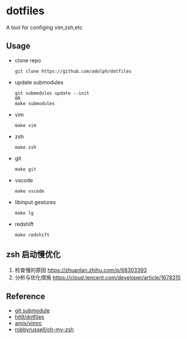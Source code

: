 # dotfiles

A tool for configing vim,zsh,etc

## Usage
- clone repo
    ```
    git clone https://github.com/adolph/dotfiles
    ```

- update submodules
    ```
    git submodules update --init
    OR
    make submodules
    ```

- vim
    ```
    make vim
    ```

- zsh
    ```
    make zsh
    ```

- git
    ```
    make git
    ```

- vscode
    ```
    make vscode
    ```

- libinput gestures
    ```
    make lg
    ```

- redshift
    ```
    make redshift
    ```

## zsh 启动慢优化
1. 检查慢的原因  https://zhuanlan.zhihu.com/p/68303393
2. 分析与优化措施 https://cloud.tencent.com/developer/article/1678315

## Reference
- [git submodule](http://blog.csdn.net/wangjia55/article/details/24400501)
- [hit9/dotfiles](https://github.com/hit9/dotfiles)
- [amix/vimrc](https://github.com/amix/vimrc)
- [robbyrussell/oh-my-zsh](https://github.com/robbyrussell/oh-my-zsh)
